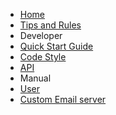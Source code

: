 - [Home](/)
- [Tips and Rules](/rules)
- Developer
 - [Quick Start Guide](/developer/quick-start)
 - [Code Style](/developer/code-style)
 - [API](/developer/api/)
- Manual
 - [User](/manual/user)
 - [Custom Email server](/manual/custom-smtp-server)
